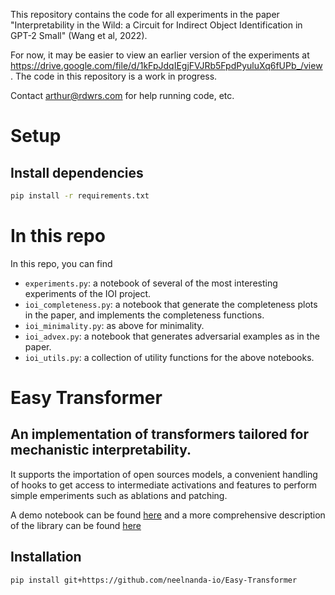 This repository contains the code for all experiments in the paper "Interpretability in the Wild: a Circuit for Indirect Object Identification in GPT-2 Small" (Wang et al, 2022).

For now, it may be easier to view an earlier version of the experiments at https://drive.google.com/file/d/1kFpJdqIEgjFVJRb5FpdPyuluXq6fUPb_/view . The code in this repository is a work in progress. 

Contact arthur@rdwrs.com for help running code, etc.

# Setup

## Install dependencies

```bash
pip install -r requirements.txt
```

# In this repo

In this repo, you can find

* `experiments.py`: a notebook of several of the most interesting experiments of the IOI project.
* `ioi_completeness.py`: a notebook that generate the completeness plots in the paper, and implements the completeness functions.
* `ioi_minimality.py`: as above for minimality.
* `ioi_advex.py`: a notebook that generates adversarial examples as in the paper.
* `ioi_utils.py`: a collection of utility functions for the above notebooks.

# Easy Transformer

## An implementation of transformers tailored for mechanistic interpretability.

It supports the importation of open sources models, a convenient handling of hooks 
to get access to intermediate activations and features to perform simple emperiments such as ablations and patching.

A demo notebook can be found [here](https://colab.research.google.com/github/neelnanda-io/Easy-Transformer/blob/main/EasyTransformer_Demo.ipynb) and a more comprehensive description of the library can be found [here](https://colab.research.google.com/drive/1_tH4PfRSPYuKGnJbhC1NqFesOYuXrir_#scrollTo=zs8juArnyuyB)


## Installation

`pip install git+https://github.com/neelnanda-io/Easy-Transformer`
